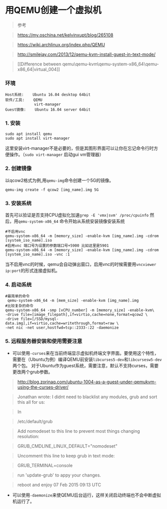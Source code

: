 # 用QEMU创建一个虚拟机

> 参考

> https://my.oschina.net/kelvinxupt/blog/265108

> https://wiki.archlinux.org/index.php/QEMU

> http://smilejay.com/2013/12/qemu-kvm-install-guest-in-text-mode/

>[[Difference between qemu\qemu-kvm\qemu-system-x86_64\qemu-x86_64|virtual_004]]

### 环境
```
Host系统:    Ubuntu 16.04 desktop 64bit
软件/工具:    QEMU
             virt-manager
Guest镜像:    Ubuntu 16.04 server 64bit
```
### 1. 安装
```shell
sudo apt install qemu
sudo apt install virt-manager
```
这里安装virt-manager不是必要的，但是其图形界面可以让你在忘记命令行时方便操作。（`sudo virt-manager` 启动gui vm管理器）

### 2. 创建镜像
以qcow2格式为例,用`qemu-img`命令创建一个5G的镜像。
```shell
qemu-img create -f qcow2 [img_name].img 5G
```

### 3. 安装系统
首先可以验证是否支持CPU虚拟化加速`grep -E 'vmx|svm' /proc/cpuinfo`
然后，用`qemu-system-x86_64` 命令开始从系统安装镜像安装系统
```shell
#不启用vnc
qemu-system-x86_64 -m [memory_size] -enable-kvm [img_name].img -cdrom [system_iso_name].iso
#启用vnc 端口号为设置的参数端口号+5900 比如这里是5901
qemu-system-x86_64 -m [memory_size] -enable-kvm [img_name].img -cdrom [system_iso_name].iso -vnc :1
```
当不启用vnc的时候，qemu会自动弹出窗口，启用vnc的时候需要用`vncviewer ip:port`的形式连接虚拟机。

### 4. 启动系统
```shell
#最简单的命令
 qemu-system-x86_64 -m [mem_size] -enable-kvm [img_name].img
#比较复杂的命令
qemu-system-x86_64 -smp [vCPU_number] -m [memory_size] -enable-kvm\
-drive file=[image_filepath],if=virtio,cache=none,format=qcow2 \
-drive file=[/SSD/mysql-data.img],if=virtio,cache=writethrough,format=raw \
-net nic -net user,hostfwd=tcp::2333-:22 -daemonize
```


### 5. 远程服务器安装和使用需要注意

* 可以使用`-curses`来在当前终端显示虚拟机终端文字界面。要使用这个特性，需要在（Ubuntu为例）编译QEMU前安装`libcurses5-dev`和`libcursesw5-dev`两个包。
对于Ubuntu作为guest系统，需要注意，默认不支持curses，需要更改两个grub参数。

> http://blog.zorinaq.com/ubuntu-1004-as-a-guest-under-qemukvm-using-the-curses-driver/

>Jonathan wrote: I didnt need to blacklist any modules, grub and sort this all for us:

>In

>/etc/default/grub

>Add nomodeset to this line to prevent most things changing resolution:

>GRUB_CMDLINE_LINUX_DEFAULT="nomodeset"

>Uncomment this line to keep grub in text mode:

>GRUB_TERMINAL=console

>run 'update-grub' to appy your changes.

>reboot and enjoy
>07 Feb 2015 09:13 UTC

* 可以使用`-daemonize`来使QEMU后台运行，这样关闭启动终端也不会中断虚拟机运行了。



